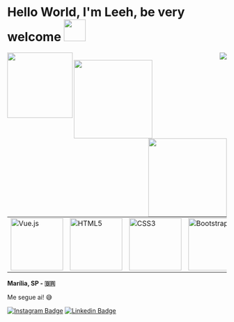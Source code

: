 
# Hello World, I'm  Leeh, be very welcome <img height = "50em" src = "https://pa1.narvii.com/6600/68788f7598534e8ef6dadb46cab6a194d340d312_hq.gif" />

<img align="left"  width="150" src="https://profile-counter.glitch.me/LeehXD/count.svg" />  
<img align="right" src="https://img.shields.io/github/followers/leehxd?label=Follow&style=social" />
</br>
<img align="left" height="180px" src="https://github-readme-stats.vercel.app/api?username=leehxd&count_private=true&show_icons=true&theme=radical" />
</br>
<img align="right" height="180px" src="https://github-readme-stats.vercel.app/api/top-langs/?username=leehxd&layout=compact&theme=radical&langs_count=8" />
</br>
<table>
    <tr>
        <td><img src="https://img.icons8.com/color/2x/vue-js.png" width="120" alt="Vue.js"></td>
        <td><img src="https://img.icons8.com/color/2x/html-5.png" width="120" alt="HTML5"></td>
        <td><img src="https://img.icons8.com/color/2x/css3.png" width="120" alt="CSS3"></td>
        <td><img src="https://img.icons8.com/color/2x/bootstrap.png" width="120" alt="Bootstrap"></td>
        <td><img src="https://img.icons8.com/nolan/2x/javascript.png" width="120" alt="JavaScript"></td>
        <td><img src="https://cdn.iconscout.com/icon/free/png-64/laravel-226015.png" width="120" alt="Laravel"></td>
    </tr>
 
</table>


**Marília, SP - 🇧🇷**  
 
Me segue ai! 😅

[![Instagram Badge](https://img.shields.io/badge/Instagram-E4405F?style=for-the-badge&logo=instagram&logoColor=white)](https://www.instagram.com/_leehxd/) 
[![Linkedin Badge](https://img.shields.io/badge/LinkedIn-0077B5?style=for-the-badge&logo=linkedin&logoColor=white)](https://www.linkedin.com/in/leticiajm/)
